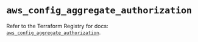 # `aws_config_aggregate_authorization`

Refer to the Terraform Registry for docs: [`aws_config_aggregate_authorization`](https://registry.terraform.io/providers/hashicorp/aws/5.35.0/docs/resources/config_aggregate_authorization).
